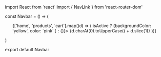 import React from 'react'
import { NavLink } from 'react-router-dom'

const Navbar = () => (
  <nav className=" bg-gray-400 w-300">
    <ul className="flex justify-around items-center p-4">
      {['home', 'products', 'cart'].map((d) => (
        <NavLink key={d} to={`/${d === 'home' ? 'home' : d.toLowerCase()}`}
          className="hover:text-red-600 px-2 py-1 rounded transition-colors"
          style={({ isActive }) => isActive ? {backgroundColor: 'yellow', color: 'pink' } : {}}>
          {d.charAt(0).toUpperCase() + d.slice(1)}
        </NavLink>
      ))}
    </ul>
  </nav>
)

export default Navbar
